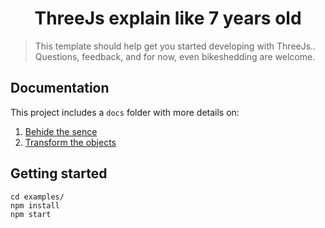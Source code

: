 <h1 align="center">ThreeJs explain like 7 years old</h1>

> This template should help get you started developing with ThreeJs.. Questions, feedback, and for now, even bikeshedding are welcome.

## Documentation

This project includes a `docs` folder with more details on:

1.  [Behide the sence](all-lession/1-begin-sence.md)
2.  [Transform the objects](all-lession/2-transform-objects.md)

## Getting started

```
cd examples/
npm install
npm start
```
